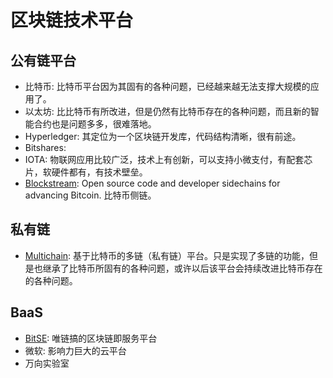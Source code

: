 区块链技术平台
===

## 公有链平台
* 比特币: 比特币平台因为其固有的各种问题，已经越来越无法支撑大规模的应用了。
* 以太坊: 比比特币有所改进，但是仍然有比特币存在的各种问题，而且新的智能合约也是问题多多，很难落地。
* Hyperledger: 其定位为一个区块链开发库，代码结构清晰，很有前途。
* Bitshares:
* IOTA: 物联网应用比较广泛，技术上有创新，可以支持小微支付，有配套芯片，软硬件都有，有技术壁垒。
* [Blockstream](https://blockstream.com/): Open source code and developer sidechains for advancing Bitcoin. 比特币侧链。 


## 私有链
* [Multichain](http://www.multichain.com/): 基于比特币的多链（私有链）平台。只是实现了多链的功能，但是也继承了比特币所固有的各种问题，或许以后该平台会持续改进比特币存在的各种问题。

## BaaS
* [BitSE](): 唯链搞的区块链即服务平台
* 微软: 影响力巨大的云平台
* 万向实验室
